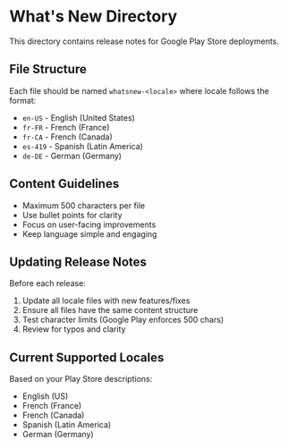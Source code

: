 # What's New Directory

This directory contains release notes for Google Play Store deployments.

## File Structure

Each file should be named `whatsnew-<locale>` where locale follows the format:
- `en-US` - English (United States)
- `fr-FR` - French (France)
- `fr-CA` - French (Canada)
- `es-419` - Spanish (Latin America)
- `de-DE` - German (Germany)

## Content Guidelines

- Maximum 500 characters per file
- Use bullet points for clarity
- Focus on user-facing improvements
- Keep language simple and engaging

## Updating Release Notes

Before each release:
1. Update all locale files with new features/fixes
2. Ensure all files have the same content structure
3. Test character limits (Google Play enforces 500 chars)
4. Review for typos and clarity

## Current Supported Locales

Based on your Play Store descriptions:
- English (US)
- French (France)
- French (Canada) 
- Spanish (Latin America)
- German (Germany)

